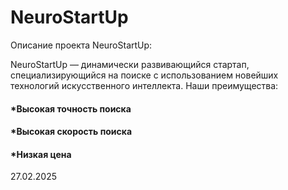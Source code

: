 # NeuroStartUp
Описание проекта NeuroStartUp:

NeuroStartUp — динамически развивающийся стартап, специализирующийся на поиске с использованием новейших технологий искусственного интеллекта. Наши преимущества:

#### *Высокая точность поиска
#### *Высокая скорость поиска
#### *Низкая цена

27.02.2025
